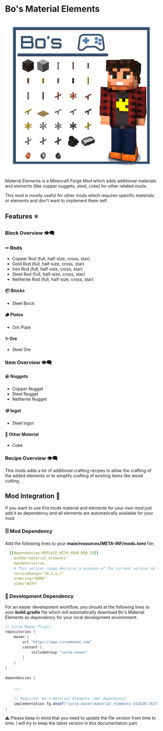 # Bo's Material Elements

![Bo's Material Elements][logo]

Material Elements is a Minecraft Forge Mod which adds additional materials and elements (like copper nuggets, steel, coke) for other related mods.

This mod is mostly useful for other mods which requires specific materials or elements and don't want to implement them self.

## Features ⭐

### Block Overview 👁️‍🗨️

### ➖ Rods

- Copper Rod (full, half-size, cross, star)
- Gold Rod (full, half-size, cross, star)
- Iron Rod (full, half-size, cross, star)
- Steel Rod (full, half-size, cross, star)
- Netherite Rod (full, half-size, cross, star)

#### 📦 Blocks

- Steel Block

#### 🪵 Plates

- Ork Plate

#### ✨ Ore

- Steel Ore

### Item Overview 👁️‍🗨️

#### 🪨 Nuggets

- Copper Nugget
- Steel Nugget
- Netherite Nugget

#### 🪙 Ingot

- Steel Ingot

#### 🔭 Other Material

- Coke

### Recipe Overview 👁️‍🗨️

This mods adds a lot of additional crafting recipes to allow the crafting of the added elements or to simplify crafting of existing items like wood cutting.

## Mod Integration 🚀

If you want to use this mods material and elements for your own mod just add it as dependency and all elements are automatically available for your mod.

### 🗄️ Mod Dependency

Add the following lines to your **main/resources/META-INF/mods.toml** file:

```yaml
  [[dependencies.REPLACE_WITH_YOUR_MOD_ID]]
    modId="material_elements"
    mandatory=true
    # This version range declares a minimum of the current version up to but not including the next major version
    versionRange="[0.3.2,)"
    ordering="NONE"
    side="BOTH"
```

### 👾 Development Dependency

For an easier development workflow, you should at the following lines to your **build.gradle** file which will automatically download Bo's Material Elements as dependency for your local development environment.

```java
// Curse Maven Plugin
repositories {
    maven {
        url "https://www.cursemaven.com"
        content {
            includeGroup "curse.maven"
        }
    }
}

dependencies {

    ...

    // Required: Bo's Material Elements (dev dependency)
    implementation fg.deobf("curse.maven:material_elements-541620:3517260")
}
```

⚠️ Please keep in mind that you need to update the file version from time to time. I will try to keep the latest version in this documentation part.

[logo]: logo.png
